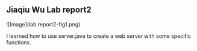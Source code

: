 ## Jiaqiu Wu Lab report2

![Image](lab report2-fig1.png)


I learned how to use server.java to create a web server with some specific functions.
